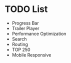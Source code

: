 # TODO List

* Progress Bar
* Trailer Player
* Performance Optimization
* Search
* Routing
* TOP 250
* Mobile Responsive
